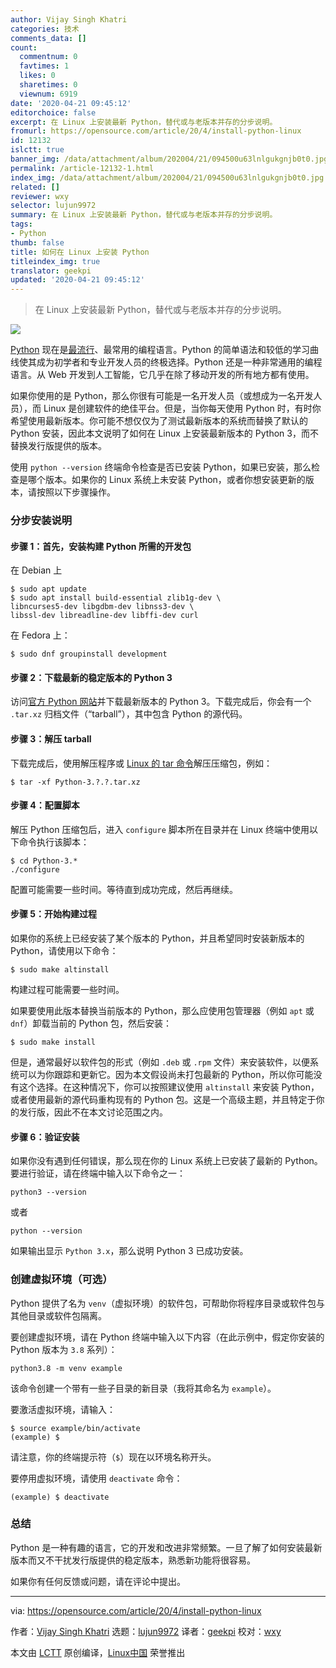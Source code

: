 ```yaml
---
author: Vijay Singh Khatri
categories: 技术
comments_data: []
count:
  commentnum: 0
  favtimes: 1
  likes: 0
  sharetimes: 0
  viewnum: 6919
date: '2020-04-21 09:45:12'
editorchoice: false
excerpt: 在 Linux 上安装最新 Python，替代或与老版本并存的分步说明。
fromurl: https://opensource.com/article/20/4/install-python-linux
id: 12132
islctt: true
banner_img: /data/attachment/album/202004/21/094500u63lnlgukgnjb0t0.jpg
permalink: /article-12132-1.html
index_img: /data/attachment/album/202004/21/094500u63lnlgukgnjb0t0.jpg.thumb.jpg
related: []
reviewer: wxy
selector: lujun9972
summary: 在 Linux 上安装最新 Python，替代或与老版本并存的分步说明。
tags:
- Python
thumb: false
title: 如何在 Linux 上安装 Python
titleindex_img: true
translator: geekpi
updated: '2020-04-21 09:45:12'
---
```



> 
> 在 Linux 上安装最新 Python，替代或与老版本并存的分步说明。
> 
> 
> 


![](/data/attachment/album/202004/21/094500u63lnlgukgnjb0t0.jpg)


[Python](https://www.python.org/) 现在是[最流行](http://pypl.github.io/PYPL.html)、最常用的编程语言。Python 的简单语法和较低的学习曲线使其成为初学者和专业开发人员的终极选择。Python 还是一种非常通用的编程语言。从 Web 开发到人工智能，它几乎在除了移动开发的所有地方都有使用。


如果你使用的是 Python，那么你很有可能是一名开发人员（或想成为一名开发人员），而 Linux 是创建软件的绝佳平台。但是，当你每天使用 Python 时，有时你希望使用最新版本。你可能不想仅仅为了测试最新版本的系统而替换了默认的 Python 安装，因此本文说明了如何在 Linux 上安装最新版本的 Python 3，而不替换发行版提供的版本。


使用 `python --version` 终端命令检查是否已安装 Python，如果已安装，那么检查是哪个版本。如果你的 Linux 系统上未安装 Python，或者你想安装更新的版本，请按照以下步骤操作。


### 分步安装说明


#### 步骤 1：首先，安装构建 Python 所需的开发包


在 Debian 上



```
$ sudo apt update
$ sudo apt install build-essential zlib1g-dev \
libncurses5-dev libgdbm-dev libnss3-dev \
libssl-dev libreadline-dev libffi-dev curl
```

在 Fedora 上：



```
$ sudo dnf groupinstall development
```

#### 步骤 2：下载最新的稳定版本的 Python 3


访问[官方 Python 网站](http://python.org)并下载最新版本的 Python 3。下载完成后，你会有一个 `.tar.xz` 归档文件（“tarball”），其中包含 Python 的源代码。


#### 步骤 3：解压 tarball


下载完成后，使用解压程序或 [Linux 的 tar 命令](https://opensource.com/article/17/7/how-unzip-targz-file)解压压缩包，例如：



```
$ tar -xf Python-3.?.?.tar.xz
```

#### 步骤 4：配置脚本


解压 Python 压缩包后，进入 `configure` 脚本所在目录并在 Linux 终端中使用以下命令执行该脚本：



```
$ cd Python-3.*
./configure
```

配置可能需要一些时间。等待直到成功完成，然后再继续。


#### 步骤 5：开始构建过程


如果你的系统上已经安装了某个版本的 Python，并且希望同时安装新版本的 Python，请使用以下命令：



```
$ sudo make altinstall
```

构建过程可能需要一些时间。


如果要使用此版本替换当前版本的 Python，那么应使用包管理器（例如 `apt` 或 `dnf`）卸载当前的 Python 包，然后安装：



```
$ sudo make install
```

但是，通常最好以软件包的形式（例如 `.deb` 或 `.rpm` 文件）来安装软件，以便系统可以为你跟踪和更新它。因为本文假设尚未打包最新的 Python，所以你可能没有这个选择。在这种情况下，你可以按照建议使用 `altinstall` 来安装 Python，或者使用最新的源代码重构现有的 Python 包。这是一个高级主题，并且特定于你的发行版，因此不在本文讨论范围之内。


#### 步骤 6：验证安装


如果你没有遇到任何错误，那么现在你的 Linux 系统上已安装了最新的 Python。要进行验证，请在终端中输入以下命令之一：



```
python3 --version
```

或者



```
python --version
```

如果输出显示 `Python 3.x`，那么说明 Python 3 已成功安装。


### 创建虚拟环境（可选）


Python 提供了名为 `venv`（虚拟环境）的软件包，可帮助你将程序目录或软件包与其他目录或软件包隔离。


要创建虚拟环境，请在 Python 终端中输入以下内容（在此示例中，假定你安装的 Python 版本为 `3.8` 系列）：



```
python3.8 -m venv example
```

该命令创建一个带有一些子目录的新目录（我将其命名为 `example`）。


要激活虚拟环境，请输入：



```
$ source example/bin/activate
(example) $
```

请注意，你的终端提示符（`$`）现在以环境名称开头。


要停用虚拟环境，请使用 `deactivate` 命令：



```
(example) $ deactivate
```

### 总结


Python 是一种有趣的语言，它的开发和改进非常频繁。一旦了解了如何安装最新版本而又不干扰发行版提供的稳定版本，熟悉新功能将很容易。


如果你有任何反馈或问题，请在评论中提出。




---


via: <https://opensource.com/article/20/4/install-python-linux>


作者：[Vijay Singh Khatri](https://opensource.com/users/vijaytechnicalauthor) 选题：[lujun9972](https://github.com/lujun9972) 译者：[geekpi](https://github.com/geekpi) 校对：[wxy](https://github.com/wxy)


本文由 [LCTT](https://github.com/LCTT/TranslateProject) 原创编译，[Linux中国](https://linux.cn/) 荣誉推出